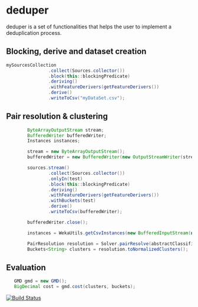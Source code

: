 # deduper

deduper is a set of functionalities that helps the user to implement a deduplication process.

## Blocking, derive and dataset creation

````java
mySourcesCollection
                .collect(Sources.collector())
                .block(this::blockingPredicate)
                .deriving()
                .withFeatureDerivers(getFeatureDerivers())
                .derive()
                .writeToCsv("myDataSet.csv");
````


## Pair resolution & clustering
````java
        ByteArrayOutputStream stream;
        BufferedWriter bufferedWriter;
        Instances instances;

        stream = new ByteArrayOutputStream();
        bufferedWriter = new BufferedWriter(new OutputStreamWriter(stream));

        sources.stream()
                .collect(Sources.collector())
                .onlyIn(test)
                .block(this::blockingPredicate)
                .deriving()
                .withFeatureDerivers(getFeatureDerivers())
                .withBuckets(test)
                .derive()
                .writeToCsv(bufferedWriter);

        bufferedWriter.close();

        instances = WekaUtils.getCsvInstances(new BufferedInputStream(new ByteArrayInputStream(stream.toByteArray())));

        PairResolution resolution = Solver.pairResolve(abstractClassifier, instances, threshold);
        Buckets<String> clusters = resolution.toNormalizedClusters();
````
## Evaluation
````java
   GMD gmd = new GMD();
   BigDecimal cost = gmd.cost(clusters, buckets);
````

[![Build Status](https://travis-ci.org/francetem/deduper.svg?branch=master)](https://travis-ci.org/francetem/deduper)
